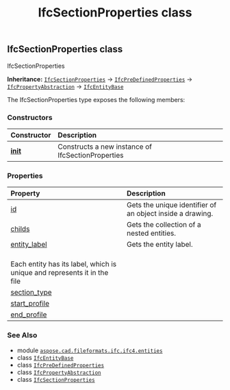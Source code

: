 ﻿---
title: IfcSectionProperties class
second_title: Aspose.CAD for Python via .NET API References
description: 
type: docs
weight: 5880
url: /python-net/aspose.cad.fileformats.ifc.ifc4.entities/ifcsectionproperties/
is_root: false
---

## IfcSectionProperties class

IfcSectionProperties



**Inheritance:** [`IfcSectionProperties`](/cad/python-net/aspose.cad.fileformats.ifc.ifc4.entities/ifcsectionproperties) → 
[`IfcPreDefinedProperties`](/cad/python-net/aspose.cad.fileformats.ifc.ifc4.entities/ifcpredefinedproperties) → 
[`IfcPropertyAbstraction`](/cad/python-net/aspose.cad.fileformats.ifc.ifc4.entities/ifcpropertyabstraction) → 
[`IfcEntityBase`](/cad/python-net/aspose.cad.fileformats.ifc/ifcentitybase)



The IfcSectionProperties type exposes the following members:

### Constructors
| Constructor | Description |
| :- | :- |
| [__init__](/cad/python-net/aspose.cad.fileformats.ifc.ifc4.entities/ifcsectionproperties/__init__/#) | Constructs a new instance of IfcSectionProperties |


### Properties
| Property | Description |
| :- | :- |
| [id](/cad/python-net/aspose.cad.fileformats.ifc.ifc4.entities/ifcsectionproperties/id) | Gets the unique identifier of an object inside a drawing. |
| [childs](/cad/python-net/aspose.cad.fileformats.ifc.ifc4.entities/ifcsectionproperties/childs) | Gets the collection of a nested entities. |
| [entity_label](/cad/python-net/aspose.cad.fileformats.ifc.ifc4.entities/ifcsectionproperties/entity_label) | Gets the entity label.<br/>Each entity has its label, which is unique and represents it in the file |
| [section_type](/cad/python-net/aspose.cad.fileformats.ifc.ifc4.entities/ifcsectionproperties/section_type) |  |
| [start_profile](/cad/python-net/aspose.cad.fileformats.ifc.ifc4.entities/ifcsectionproperties/start_profile) |  |
| [end_profile](/cad/python-net/aspose.cad.fileformats.ifc.ifc4.entities/ifcsectionproperties/end_profile) |  |



### See Also
* module [`aspose.cad.fileformats.ifc.ifc4.entities`](..)
* class [`IfcEntityBase`](/cad/python-net/aspose.cad.fileformats.ifc/ifcentitybase)
* class [`IfcPreDefinedProperties`](/cad/python-net/aspose.cad.fileformats.ifc.ifc4.entities/ifcpredefinedproperties)
* class [`IfcPropertyAbstraction`](/cad/python-net/aspose.cad.fileformats.ifc.ifc4.entities/ifcpropertyabstraction)
* class [`IfcSectionProperties`](/cad/python-net/aspose.cad.fileformats.ifc.ifc4.entities/ifcsectionproperties)
